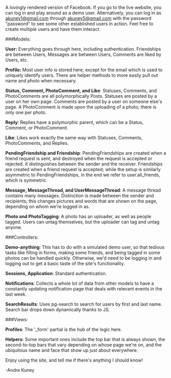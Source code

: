 A lovingly rendered version of Facebook. If you go to the live website, you can log in and play around as a demo user. Alternatively, you can log in as akuney1@gmail.com through akuney5@gmail.com with the password "password" to see some other established users in action. Feel free to create multiple users and have them interact.

###Models:

**User:** Everything goes through here, including authentication. 
Friendships are between Users, Messages are between Users, Comments are liked by Users, etc.

**Profile:** Most user info is stored here, except for the email which is used to uniquely identify users. There are helper methods to more easily pull out name and photo when necessary.

**Status, Comment, PhotoComment, and Like**: Statuses, Comments, and PhotoComments are all polymorphically Posts. Statuses are posted by a user on her own page. Comments are posted by a user on someone else's page. A PhotoComment is made upon the uploading of a photo; there is only one per photo.

**Reply**: Replies have a polymorphic parent, which can be a Status, Comment, or PhotoComment.

**Like**: Likes work exactly the same way with Statuses, Comments, PhotoComments, and Replies.

**PendingFriendship and Friendship**: PendingFriendships are created when a friend request is sent, and destroyed when the request is accepted or rejected. It distinguishes between the sender and the receiver. Friendships are created when a friend request is accepted; while the setup is similarly asymmetric to PendingFriendships, in the end we refer to user.all_friends, which is symmetric.

**Message, MessageThread, and UserMessageThread**: A message thread contains many messages. Distinction is made between the sender and recipients; this changes pictures and words that are shown on the page, depending on whom we're logged in as.

**Photo and PhotoTagging**: A photo has an uploader, as well as people tagged. Users can untag themselves, but the uploader can tag and untag anyone.

###Controllers:

**Demo-anything**: This has to do with a simulated demo user, so that tedious tasks like filling in forms, making some friends, and being tagged in some photos can be handled quickly. Otherwise, we'd need to be logging in and logging out to get a basic taste of the site's functionality.

**Sessions, Application**: Standard authentication.

**Notifications**: Collects a whole lot of data from other models to have a constantly updating notification page that deals with relevant events in the last week.

**SearchResults**: Uses pg-search to search for users by first and last name. Search bar drops down dynamically thanks to JS.

###Views:

**Profiles**: The '_form' partial is the hub of the logic here.

**Helpers**: Some important ones include the top bar that is always shown, the second-to-top bars that vary depending on whose page we're on, and the ubiquitous name and face that show up just about everywhere.

Enjoy using the site, and tell me if there's anything I should know!

-Andre Kuney


